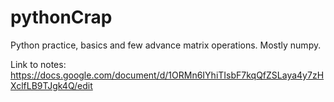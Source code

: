# pythonCrap
Python practice, basics and few advance matrix operations. Mostly numpy.

Link to notes: https://docs.google.com/document/d/1ORMn6IYhiTIsbF7kqQfZSLaya4y7zHXclfLB9TJgk4Q/edit
